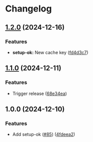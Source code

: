 # Changelog

## [1.2.0](https://github.com/oslokommune/composite-actions/compare/setup-ok-v1.1.0...setup-ok-v1.2.0) (2024-12-16)


### Features

* **setup-ok:** New cache key ([fd4d3c7](https://github.com/oslokommune/composite-actions/commit/fd4d3c73955fceb10bc53f0048d1cdfafd6ace13))

## [1.1.0](https://github.com/oslokommune/composite-actions/compare/setup-ok-v1.0.0...setup-ok-v1.1.0) (2024-12-11)


### Features

* Trigger release ([68e34ea](https://github.com/oslokommune/composite-actions/commit/68e34ea8373adaf05f73bb927db6ab70e0f41530))

## 1.0.0 (2024-12-10)


### Features

* Add setup-ok ([#85](https://github.com/oslokommune/composite-actions/issues/85)) ([4fdeea2](https://github.com/oslokommune/composite-actions/commit/4fdeea2117e961bb3d9ccca924eb84ce00c17e3f))
